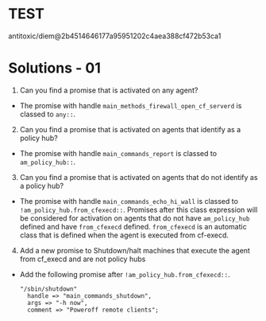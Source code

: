 # TEST #
antitoxic/diem@2b4514646177a95951202c4aea388cf472b53ca1

# Solutions - 01

1. Can you find a promise that is activated on any agent?
  * The promise with handle `main_methods_firewall_open_cf_serverd` is
    classed to `any::`.


2. Can you find a promise that is activated on agents that identify as a policy
hub?
  * The promise with handle `main_commands_report` is classed to `am_policy_hub::`.


3. Can you find a promise that is activated on agents that do not identify as a
policy hub?
  * The promise with handle `main_commands_echo_hi_wall` is classed to
    `!am_policy_hub.from_cfexecd::`. Promises after this class expression will be
    considered for activation on agents that do not have `am_policy_hub` defined and
    have `from_cfexecd` defined. `from_cfexecd` is an automatic class that is defined
    when the agent is executed from cf-execd.


4. Add a new promise to Shutdown/halt machines that execute the agent from
cf_execd and are not policy hubs
  * Add the following promise after `!am_policy_hub.from_cfexecd::`.

    ```
    "/sbin/shutdown"
      handle => "main_commands_shutdown",
      args => "-h now",
      comment => "Poweroff remote clients";
    ```


